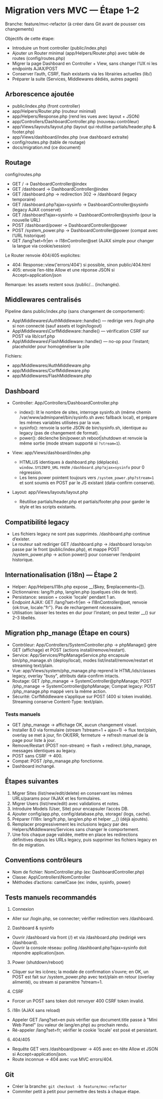 # Migration vers MVC — Étape 1–2

Branche: feature/mvc-refactor (à créer dans Git avant de pousser ces changements)

Objectifs de cette étape:
- Introduire un front controller (public/index.php)
- Ajouter un Router minimal (app/Helpers/Router.php) avec table de routes (config/routes.php)
- Migrer la page Dashboard en Controller + View, sans changer l’UX ni les endpoints AJAX/POST
- Conserver l’auth, CSRF, flash existants via les librairies actuelles (lib/)
- Préparer la suite (Services, Middlewares dédiés, autres pages)

## Arborescence ajoutée

- public/index.php (front controller)
- app/Helpers/Router.php (routeur minimal)
- app/Helpers/Response.php (rend les vues avec layout + JSON)
- app/Controllers/DashboardController.php (nouveau contrôleur)
- app/Views/layouts/layout.php (layout qui réutilise partials/header.php & footer.php)
- app/Views/dashboard/index.php (vue dashboard extraite)
- config/routes.php (table de routage)
- docs/migration.md (ce document)

## Routage

config/routes.php
- GET / → DashboardController@index
- GET /dashboard → DashboardController@index
- GET /dashboard.php → redirection 302 → /dashboard (legacy temporaire)
- GET /dashboard.php?ajax=sysinfo → DashboardController@sysinfo (legacy AJAX conservé)
- GET /dashboard?ajax=sysinfo → DashboardController@sysinfo (pour la nouvelle URL)
- POST /dashboard/power → DashboardController@power
- POST /system_power.php → DashboardController@power (compat avec l’URL historique)
- GET /lang?set=fr|en → I18nController@set (AJAX simple pour changer la langue via cookie/session)

Le Router renvoie 404/405 explicites:
- 404: Response::view('errors/404') si possible, sinon public/404.html
- 405: envoie l’en-tête Allow et une réponse JSON si Accept=application/json

Remarque: les assets restent sous /public/… (inchangés).

## Middlewares centralisés

Pipeline dans public/index.php (sans changement de comportement):
- App\Middlewares\AuthMiddleware::handle() — redirige vers /login.php si non connecté (sauf assets et login/logout)
- App\Middlewares\CsrfMiddleware::handle() — vérification CSRF sur POST via lib/csrf.php
- App\Middlewares\FlashMiddleware::handle() — no-op pour l’instant; placeholder pour homogénéiser la pile

Fichiers:
- app/Middlewares/AuthMiddleware.php
- app/Middlewares/CsrfMiddleware.php
- app/Middlewares/FlashMiddleware.php

## Dashboard

- Controller: App/Controllers/DashboardController.php
  - index(): lit le nombre de sites, interroge sysinfo.sh (même chemin /var/www/adminpanel/bin/sysinfo.sh avec fallback local), et prépare les mêmes variables utilisées par la vue.
  - sysinfo(): renvoie la sortie JSON de bin/sysinfo.sh, identique au legacy (pas de changement de format).
  - power(): déclenche bin/power.sh reboot|shutdown et renvoie la même sortie (mode stream supporté si `?stream=1`).

- View: app/Views/dashboard/index.php
  - HTML/JS identiques à dashboard.php (déplacés). `window.SYSINFO_URL` reste `/dashboard.php?ajax=sysinfo` pour 0 régression.
  - Les liens power pointent toujours vers `/system_power.php?stream=1` et sont soumis en POST par le JS existant (data-confirm conservé).

- Layout: app/Views/layouts/layout.php
  - Réutilise partials/header.php et partials/footer.php pour garder le style et les scripts existants.

## Compatibilité legacy

- Les fichiers legacy ne sont pas supprimés. /dashboard.php continue d’exister.
- Le routeur sait rediriger GET /dashboard.php → /dashboard lorsqu’on passe par le front (public/index.php), et mappe POST /system_power.php → action power() pour conserver l’endpoint historique.

## Internationalisation (i18n) — Étape 2

- Helper: App/Helpers/I18n.php expose __($key, $replacements=[]).
- Dictionnaires: lang/fr.php, lang/en.php (quelques clés de test).
- Persistance: session + cookie 'locale' pendant 1 an.
- Endpoint AJAX: GET /lang?set=fr|en → I18nController@set, renvoie {ok:true, locale:"fr"}. Pas de rechargement nécessaire.
- Utilisation: laisser les textes en dur pour l’instant; on peut tester __() sur 2–3 libellés.

## Migration php_manage (Étape en cours)

- Contrôleur: App/Controllers/SystemController.php → phpManage() gère GET (affichage) et POST (actions install/remove/restart).
- Service: App/Services/PhpManageService.php encapsule bin/php_manage.sh (deploy/local), modes list/install/remove/restart et streaming text/plain.
- Vue: app/Views/system/php_manage.php reprend le HTML/ids/classes legacy, overlay "busy", attributs data-confirm intacts.
- Routage: GET /php_manage → SystemController@phpManage; POST /php_manage → SystemController@phpManage; Compat legacy: POST /php_manage.php mappé vers la même action.
- Sécurité: CsrfMiddleware s’applique sur POST (400 si token invalide). Streaming conserve Content-Type: text/plain.

### Tests manuels
- GET /php_manage → affichage OK, aucun changement visuel.
- Installer 8.0 via formulaire (stream ?stream=1 + ajax=1) → flux text/plain, overlay se met à jour, fin OK/ERR, fermeture → refresh manuel de la page pour liste à jour.
- Remove/Restart (POST non-stream) → flash + redirect /php_manage, messages identiques au legacy.
- POST sans CSRF → 400.
- Compat: POST /php_manage.php fonctionne.
- Dashboard inchangé.

## Étapes suivantes

1) Migrer Sites (list/new/edit/delete) en conservant les mêmes URLs/params pour l’AJAX et les formulaires.  
2) Migrer Users (list/new/edit) avec validations et notes.  
3) Introduire Models (User, Site) pour encapsuler l’accès DB.  
4) Ajouter config/app.php, config/database.php, storage/ (logs, cache).  
5) Préparer l’i18n: lang/fr.php, lang/en.php et helper __() (déjà ajoutés).  
6) Remplacer progressivement les inclusions legacy par des Helpers/Middlewares/Services sans changer le comportement.  
7) Une fois chaque page validée, mettre en place les redirections définitives depuis les URLs legacy, puis supprimer les fichiers legacy en fin de migration.

## Conventions contrôleurs

- Nom de fichier: NomController.php (ex: DashboardController.php)
- Classe: App\\Controllers\\NomController
- Méthodes d’actions: camelCase (ex: index, sysinfo, power)

## Tests manuels recommandés

1) Connexion
- Aller sur /login.php, se connecter; vérifier redirection vers /dashboard.

2) Dashboard & sysinfo
- Ouvrir /dashboard via front (/) et via /dashboard.php (redirigé vers /dashboard).
- Ouvrir la console réseau: polling /dashboard.php?ajax=sysinfo doit répondre application/json.

3) Power (shutdown/reboot)
- Cliquer sur les icônes; la modale de confirmation s’ouvre; en OK, un POST est fait sur /system_power.php avec text/plain en retour (overlay alimenté), ou stream si paramètre ?stream=1.

4) CSRF
- Forcer un POST sans token doit renvoyer 400 CSRF token invalid.

5) i18n (AJAX sans reload)
- Appeler GET /lang?set=en puis vérifier que document.title passe à "Mini Web Panel" (ou valeur de lang/en.php) au prochain rendu.
- Ré-appeler /lang?set=fr; vérifier le cookie 'locale' est posé et persistant.

6) 404/405
- Requête GET vers /dashboard/power → 405 avec en-tête Allow et JSON si Accept=application/json.
- Route inconnue → 404 avec vue MVC errors/404.

## Git

- Créer la branche: `git checkout -b feature/mvc-refactor`
- Commiter petit à petit pour permettre des tests à chaque étape.


